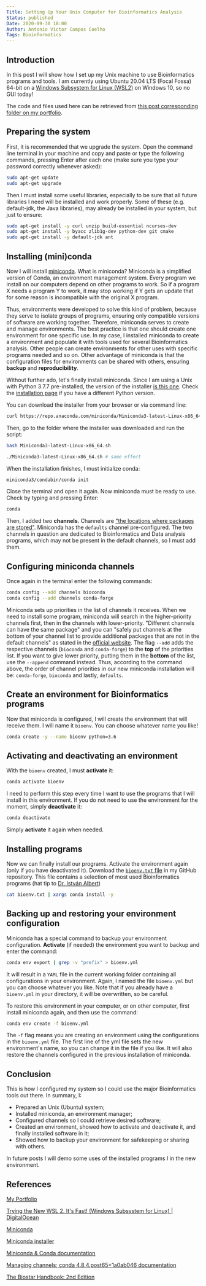 ```yaml
---
Title: Setting Up Your Unix Computer for Bioinformatics Analysis
Status: published
Date: 2020-09-30 18:00
Author: Antonio Victor Campos Coelho
Tags: Bioinformatics
---
```


## Introduction

In this post I will show how I set up my Unix machine to use Bioinformatics programs and tools. I am currently using Ubuntu 20.04 LTS (Focal Fossa) 64-bit on a [Windows Subsystem for Linux (WSL2)](https://www.digitalocean.com/community/posts/trying-the-new-wsl-2-its-fast-windows-subsystem-for-linux) on Windows 10, so no GUI today!

The code and files used here can be retrieved from [this post corresponding folder on my portfolio](https://github.com/antoniocampos13/portfolio/tree/master/Unix/2020-09-30_Setting%20Up%20Your%20Unix%20Computer%20for%20Bioinformatics%20Analysis).

## Preparing the system

First, it is recommended that we upgrade the system. Open the command line terminal in your machine and copy and paste or type the following commands, pressing Enter after each one (make sure you type your password correctly whenever asked):

```bash
sudo apt-get update
sudo apt-get upgrade
```

Then I must install some useful libraries, especially to be sure that all future libraries I need will be installed and work properly. Some of these (e.g. default-jdk, the Java libraries), may already be installed in your system, but just to ensure:

```bash
sudo apt-get install -y curl unzip build-essential ncurses-dev
sudo apt-get install -y byacc zlib1g-dev python-dev git cmake
sudo apt-get install -y default-jdk ant
```

## Installing (mini)conda

Now I will install [miniconda](https://conda.io/miniconda.html). What is miniconda? Miniconda is a simplified version of Conda, an environment management system. Every program we install on our computers depend on other programs to work. So if a program X needs a program Y to work, it may stop working if Y gets an update that for some reason is incompatible with the original X program.

Thus, environments were developed to solve this kind of problem, because they serve to isolate groups of programs, ensuring only compatible versions of software are working together. Therefore, miniconda serves to create and manage environments. The best practice is that one should create one environment for one specific use. In my case, I installed miniconda to create a environment and populate it with tools used for several Bioinformatics analysis. Other people can create environments for other uses with specific programs needed and so on. Other advantage of miniconda is that the configuration files for environments can be shared with others, ensuring **backup** and **reproducibility**.

Without further ado, let's finally install miniconda. Since I am using a Unix with Python 3.7.7 pre-installed, the version of the installer [is this one](https://repo.anaconda.com/miniconda/Miniconda3-latest-Linux-x86_64.sh). Check the [installation page](https://docs.conda.io/en/latest/miniconda.html#linux-installers) if you have a different Python version.

You can download the installer from your browser or via command line:

```bash
curl https://repo.anaconda.com/miniconda/Miniconda3-latest-Linux-x86_64.sh
```

Then, go to the folder where the installer was downloaded and run the script:

```bash
bash Miniconda3-latest-Linux-x86_64.sh

./Miniconda3-latest-Linux-x86_64.sh # same effect
```

When the installation finishes, I must initialize conda:

```bash
miniconda3/condabin/conda init
```

Close the terminal and open it again. Now miniconda must be ready to use. Check by typing and pressing Enter:

```bash
conda
```

Then, I added two **channels**. Channels are ["the locations where packages are stored"](https://docs.conda.io/projects/conda/en/latest/user-guide/tasks/manage-channels.html). Miniconda has the `defaults` channel pre-configured. The two channels in question are dedicated to Bioinformatics and Data analysis programs, which may not be present in the default channels, so I must add them.

## Configuring miniconda channels

Once again in the terminal enter the following commands:

```bash
conda config --add channels bioconda
conda config --add channels conda-forge
```

Miniconda sets up priorities in the list of channels it receives. When we need to install some program, miniconda will search in the higher-priority channels first, then in the channels with lower-priority. "Different channels can have the same package" and you can "safely put channels at the bottom of your channel list to provide additional packages that are not in the default channels" as stated in the [official website](https://docs.conda.io/projects/conda/en/latest/user-guide/tasks/manage-channels.html). The flag `--add` adds the respective channels (`bioconda` and `conda-forge`) to the **top** of the priorities list. If you want to give lower priority, putting them in the **bottom** of the list, use the `--append` command instead. Thus, according to the command above, the order of channel priorities in our new miniconda installation will be: `conda-forge`, `bioconda` and lastly, `defaults`.

## Create an environment for Bioinformatics programs

Now that miniconda is configured, I will create the environment that will receive them. I will name it `bioenv`. You can choose whatever name you like! 

```bash
conda create -y --name bioenv python=3.6
```

## Activating and deactivating an environment

With the `bioenv` created, I must **activate** it:

```bash
conda activate bioenv
```

I need to perform this step every time I want to use the programs that I will install in this environment. If you do not need to use the environment for the moment, simply **deactivate** it:

```bash
conda deactivate
```

Simply **activate** it again when needed.

## Installing programs
Now we can finally install our programs. Activate the environment again (only if you have deactivated it). Download the [`bioenv.txt` file](https://raw.githubusercontent.com/antoniocampos13/portfolio/master/Unix/2020-09-30_Setting%20Up%20Your%20Unix%20Computer%20for%20Bioinformatics%20Analysis/bioenv.txt) in my GitHub repository. This file contains a selection of most used Bioinformatics programs (hat tip to [Dr. István Albert](https://www.biostarhandbook.com/index.html))

```bash
cat bioenv.txt | xargs conda install -y
```

## Backing up and restoring your environment configuration

Miniconda has a special command to backup your environment configuration. **Activate** (if needed) the environment you want to backup and enter the command:

```bash
conda env export | grep -v "prefix" > bioenv.yml
```

It will result in a `YAML` file in the current working folder containing all configurations in your environment. Again, I named the file `bioenv.yml` but you can choose whatever you like. Note that if you already have a `bioenv.yml` in your directory, it will be overwritten, so be careful.

To restore this environment in your computer, or on other computer, first install miniconda again, and then use the command:

```bash
conda env create -f bioenv.yml
```

The `-f` flag means you are creating an environment using the configurations in the `bioenv.yml` file. The first line of the yml file sets the new environment's name, so you can change it in the file if you like. It will also restore the channels configured in the previous installation of miniconda.

## Conclusion

This is how I configured my system so I could use the major Bioinformatics tools out there. In summary, I:

* Prepared an Unix (Ubuntu) system;
* Installed miniconda, an environment manager;
* Configured channels so I could retrieve desired software;
* Created an environment, showed how to activate and deactivate it, and finally installed software in it;
* Showed how to backup your environment for safekeeping or sharing with others.

In future posts I will demo some uses of the installed programs I  in the new environment.

## References

[My Portfolio](https://github.com/antoniocampos13/portfolio)

[Trying the New WSL 2. It's Fast! (Windows Subsystem for Linux) | DigitalOcean](https://www.digitalocean.com/community/posts/trying-the-new-wsl-2-its-fast-windows-subsystem-for-linux)

[Miniconda](https://conda.io/miniconda.html)

[Miniconda installer](https://repo.anaconda.com/miniconda/Miniconda3-latest-Linux-x86_64.sh)

[Miniconda & Conda documentation](https://docs.conda.io/en/latest/miniconda.html#linux-installers)

[Managing channels; conda 4.8.4.post65+1a0ab046 documentation](https://docs.conda.io/projects/conda/en/latest/user-guide/tasks/manage-channels.html)

[The Biostar Handbook: 2nd Edition](https://www.biostarhandbook.com/index.html)
